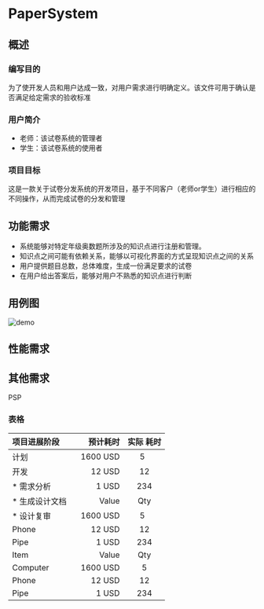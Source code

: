# PaperSystem
## 概述
### 编写目的
 为了使开发人员和用户达成一致，对用户需求进行明确定义。该文件可用于确认是否满足给定需求的验收标准
### 用户简介
 * 老师：该试卷系统的管理者
 * 学生：该试卷系统的使用者
### 项目目标
 这是一款关于试卷分发系统的开发项目，基于不同客户（老师or学生）进行相应的不同操作，从而完成试卷的分发和管理
## 功能需求
* 系统能够对特定年级奥数题所涉及的知识点进行注册和管理。
* 知识点之间可能有依赖关系，能够以可视化界面的方式呈现知识点之间的关系
* 用户提供题目总数，总体难度，生成一份满足要求的试卷
* 在用户给出答案后，能够对用户不熟悉的知识点进行判断
## 用例图
![demo](https://github.com/Ttmaxin/myRepoForBlog/blob/master/%E7%94%A8%E4%BE%8B%E5%9B%BE1.vsdx)
## 性能需求
## 其他需求

PSP
### 表格
| 项目进展阶段    |    预计耗时 | 实际 耗时 |
| :-------- | --------:| :--: |
| 计划  | 1600 USD |  5   |
| 开发    |   12 USD |  12  |
| * 需求分析    |    1 USD | 234  |
| * 生成设计文档     |    Value | Qty  |
| * 设计复审  | 1600 USD |  5    |
| Phone     |   12 USD |  12  |
| Pipe      |    1 USD | 234  |
| Item      |    Value | Qty  |
| Computer  | 1600 USD |  5   |
| Phone     |   12 USD |  12  |
| Pipe      |    1 USD | 234  |
